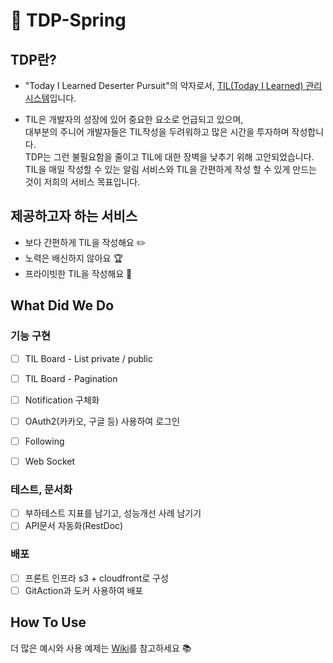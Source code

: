 # 📝 TDP-Spring

## TDP란?

- "Today I Learned Deserter Pursuit"의 약자로서, [TIL(Today I Learned) 관리 시스템](http://tildp.shop)입니다.

- TIL은 개발자의 성장에 있어 중요한 요소로 언급되고 있으며, <br>
  대부분의 주니어 개발자들은 TIL작성을 두려워하고 많은 시간을 투자하며 작성합니다.<br>
  TDP는 그런 불필요함을 줄이고 TIL에 대한 장벽을 낮추기 위해 고안되었습니다.<br>
  TIL을 매일 작성할 수 있는 알림 서비스와 TIL을 간편하게 작성 할 수 있게 만드는 것이 저희의 서비스 목표입니다.

## 제공하고자 하는 서비스

- 보다 간편하게 TIL을 작성해요 ✏️
- 노력은 배신하지 않아요 🏆
- 프라이빗한 TIL을 작성해요 🔐

## What Did We Do

### 기능 구현

- [ ]  TIL Board - List private / public
- [ ]  TIL Board - Pagination

- [ ]  Notification 구체화
- [ ]  OAuth2(카카오, 구글 등) 사용하여 로그인
- [ ]  Following
- [ ]  Web Socket

### 테스트, 문서화

- [ ]  부하테스트 지표를 남기고, 성능개선 사례 남기기
- [ ]  API문서 자동화(RestDoc)

### 배포

- [ ]  프론트 인프라 s3 + cloudfront로 구성
- [ ]  GitAction과 도커 사용하여 배포

## How To Use

더 많은 예시와 사용 예제는 [Wiki](https://github.com/0sunzero0/TDP/wiki)를 참고하세요 📚
